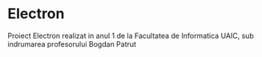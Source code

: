 # Electron
Proiect Electron realizat in anul 1 de la Facultatea de Informatica UAIC, sub indrumarea profesorului Bogdan Patrut
